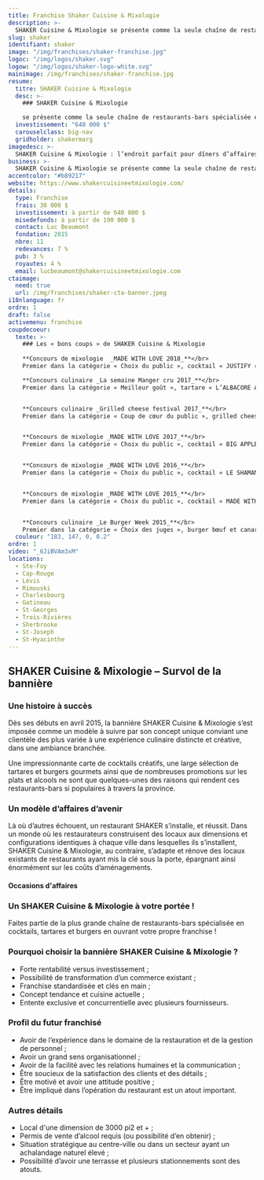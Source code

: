 ```yaml
---
title: Franchise Shaker Cuisine & Mixologie
description: >-
  SHAKER Cuisine & Mixologie se présente comme la seule chaîne de restaurants-bars spécialisée en cocktails, tartares et burgers gourmets.
slug: shaker
identifiant: shaker
image: "/img/franchises/shaker-franchise.jpg"
logoc: "/img/logos/shaker.svg"
logow: "/img/logos/shaker-logo-white.svg"
mainimage: /img/franchises/shaker-franchise.jpg
resume:
  titre: SHAKER Cuisine & Mixologie
  desc: >-
    ### SHAKER Cuisine & Mixologie 

    se présente comme la seule chaîne de restaurants-bars spécialisée en cocktails, tartares et burgers gourmets. C’est dans un décor de style industriel chic que sa clientèle de tous âges abonde, du dîner à la fin de soirée, pour « Vivre l’expérience SHAKER », au gré d’alléchantes promotions hebdomadaires. 
  investissement: "640 000 $"
  carouselclass: big-nav
  gridholder: shakermarg
imagedesc: >-
  SHAKER Cuisine & Mixologie : l’endroit parfait pour dîners d’affaires, soupers tendance et sorties nocturnes. 
business: >-
  SHAKER Cuisine & Mixologie se présente comme la seule chaîne de restaurants-bars spécialisée en cocktails, tartares et burgers gourmets. C’est dans un décor de style industriel chic que sa clientèle de tous âges abonde, du dîner à la fin de soirée, pour « Vivre l’expérience SHAKER », au gré d’alléchantes promotions hebdomadaires.
accentcolor: "#b89217"
website: https://www.shakercuisineetmixologie.com/
details:
  type: Franchise
  frais: 30 000 $
  investissement: à partir de 640 000 $ 
  misedefonds: à partir de 190 000 $
  contact: Luc Beaumont
  fondation: 2015
  nbre: 11
  redevances: 7 %
  pub: 3 %
  royautes: 4 %
  email: lucbeaumont@shakercuisineetmixologie.com
ctaimage: 
  need: true
  url: /img/franchises/shaker-cta-banner.jpeg
i18nlanguage: fr
ordre: 1
draft: false
activemenu: franchise
coupdecoeur: 
  texte: >-
    ### Les « bons coups » de SHAKER Cuisine & Mixologie
	
	**Concours de mixologie  _MADE WITH LOVE 2018_**</br>
    Premier dans la catégorie « Choix du public », cocktail « JUSTIFY »

    **Concours culinaire _La semaine Manger cru 2017_**</br>
    Premier dans la catégorie « Meilleur goût », tartare « L’ALBACORE ASIATIQUE »


    **Concours culinaire _Grilled cheese festival 2017_**</br>
    Premier dans la catégorie « Coup de cœur du public », grilled cheese « Le P'TIT BAVEUX »


    **Concours de mixologie _MADE WITH LOVE 2017_**</br>
    Premier dans la catégorie « Choix du public », cocktail « BIG APPLE »


    **Concours de mixologie _MADE WITH LOVE 2016_**</br>
    Premier dans la catégorie « Choix du public », cocktail « LE SHAMAN »


    **Concours de mixologie _MADE WITH LOVE 2015_**</br>
    Premier dans la catégorie « Choix du public », cocktail « MADE WITH LOVE »


    **Concours culinaire _Le Burger Week 2015_**</br>
    Premier dans la catégorie « Choix des juges », burger bœuf et canard
  couleur: "183, 147, 0, 0.2"
ordre: 1
video: "_6JiBVAm3xM"
locations:
  - Ste-Foy
  - Cap-Rouge
  - Lévis
  - Rimouski
  - Charlesbourg
  - Gatineau
  - St-Georges
  - Trois-Rivières
  - Sherbrooke
  - St-Joseph
  - St-Hyacinthe
---
```

## SHAKER Cuisine & Mixologie – Survol de la bannière

### Une histoire à succès

Dès ses débuts en avril 2015, la bannière SHAKER Cuisine & Mixologie s’est imposée comme un modèle à suivre par son concept unique conviant une clientèle des plus variée à une expérience culinaire distincte et créative, dans une ambiance branchée. 

Une impressionnante carte de cocktails créatifs, une large sélection de tartares et burgers gourmets ainsi que de nombreuses promotions sur les plats et alcools ne sont que quelques-unes des raisons qui rendent ces restaurants-bars si populaires à travers la province.   

### Un modèle d’affaires d’avenir

Là où d’autres échouent, un restaurant SHAKER s’installe, et réussit. Dans un monde où les restaurateurs construisent des locaux aux dimensions et configurations identiques à chaque ville dans lesquelles ils s’installent, SHAKER Cuisine & Mixologie, au contraire, s’adapte et rénove des locaux existants de restaurants ayant mis la clé sous la porte, épargnant ainsi énormément sur les coûts d’aménagements. 

#### Occasions d'affaires

### Un SHAKER Cuisine & Mixologie à votre portée !

Faites partie de la plus grande chaîne de restaurants-bars spécialisée en cocktails, tartares et burgers en ouvrant votre propre franchise !

### Pourquoi choisir la bannière SHAKER Cuisine & Mixologie ?

- Forte rentabilité versus investissement ;
- Possibilité de transformation d’un commerce existant ;
- Franchise standardisée et clés en main ;
- Concept tendance et cuisine actuelle ;
- Entente exclusive et concurrentielle avec plusieurs fournisseurs.

### Profil du futur franchisé

- Avoir de l’expérience dans le domaine de la restauration et de la gestion de personnel ;
- Avoir un grand sens organisationnel ;
- Avoir de la facilité avec les relations humaines et la communication ;
- Être soucieux de la satisfaction des clients et des détails ;
- Être motivé et avoir une attitude positive ;
- Être impliqué dans l’opération du restaurant est un atout important.

### Autres détails

- Local d'une dimension de 3000 pi2 et + ;
- Permis de vente d’alcool requis (ou possibilité d’en obtenir) ;
- Situation stratégique au centre-ville ou dans un secteur ayant un achalandage naturel élevé ;
- Possibilité d’avoir une terrasse et plusieurs stationnements sont des atouts.

